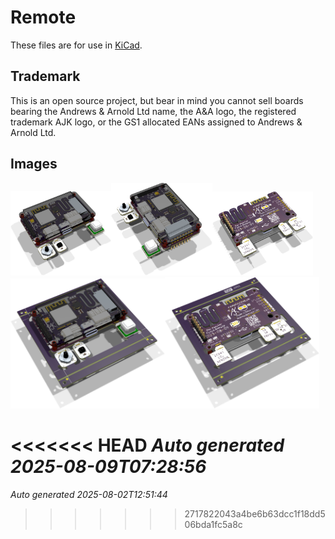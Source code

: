 # Remote

These files are for use in [KiCad](https://www.kicad.org).

## Trademark

This is an open source project, but bear in mind you cannot sell boards bearing the Andrews & Arnold Ltd name, the A&A logo, the registered trademark AJK logo, or the GS1 allocated EANs assigned to Andrews & Arnold Ltd.

## Images

<img src='Remote.png' width=32%><img src='Remote-90.png' width=32%><img src='Remote-bottom.png' width=32%>
<img src='Remote-panel.png' width=49%><img src='Remote-panel-bottom.png' width=49%>

<<<<<<< HEAD
*Auto generated 2025-08-09T07:28:56*
=======
*Auto generated 2025-08-02T12:51:44*
>>>>>>> 2717822043a4be6b63dcc1f18dd506bda1fc5a8c
